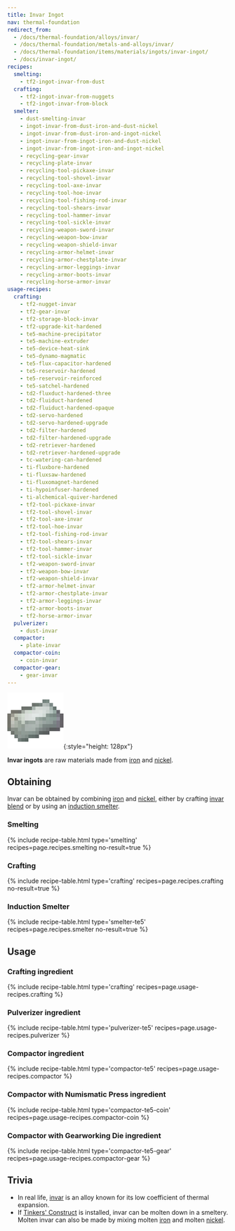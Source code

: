 ```yaml
---
title: Invar Ingot
nav: thermal-foundation
redirect_from:
  - /docs/thermal-foundation/alloys/invar/
  - /docs/thermal-foundation/metals-and-alloys/invar/
  - /docs/thermal-foundation/items/materials/ingots/invar-ingot/
  - /docs/invar-ingot/
recipes:
  smelting:
    - tf2-ingot-invar-from-dust
  crafting:
    - tf2-ingot-invar-from-nuggets
    - tf2-ingot-invar-from-block
  smelter:
    - dust-smelting-invar
    - ingot-invar-from-dust-iron-and-dust-nickel
    - ingot-invar-from-dust-iron-and-ingot-nickel
    - ingot-invar-from-ingot-iron-and-dust-nickel
    - ingot-invar-from-ingot-iron-and-ingot-nickel
    - recycling-gear-invar
    - recycling-plate-invar
    - recycling-tool-pickaxe-invar
    - recycling-tool-shovel-invar
    - recycling-tool-axe-invar
    - recycling-tool-hoe-invar
    - recycling-tool-fishing-rod-invar
    - recycling-tool-shears-invar
    - recycling-tool-hammer-invar
    - recycling-tool-sickle-invar
    - recycling-weapon-sword-invar
    - recycling-weapon-bow-invar
    - recycling-weapon-shield-invar
    - recycling-armor-helmet-invar
    - recycling-armor-chestplate-invar
    - recycling-armor-leggings-invar
    - recycling-armor-boots-invar
    - recycling-horse-armor-invar
usage-recipes:
  crafting:
    - tf2-nugget-invar
    - tf2-gear-invar
    - tf2-storage-block-invar
    - tf2-upgrade-kit-hardened
    - te5-machine-precipitator
    - te5-machine-extruder
    - te5-device-heat-sink
    - te5-dynamo-magmatic
    - te5-flux-capacitor-hardened
    - te5-reservoir-hardened
    - te5-reservoir-reinforced
    - te5-satchel-hardened
    - td2-fluxduct-hardened-three
    - td2-fluiduct-hardened
    - td2-fluiduct-hardened-opaque
    - td2-servo-hardened
    - td2-servo-hardened-upgrade
    - td2-filter-hardened
    - td2-filter-hardened-upgrade
    - td2-retriever-hardened
    - td2-retriever-hardened-upgrade
    - tc-watering-can-hardened
    - ti-fluxbore-hardened
    - ti-fluxsaw-hardened
    - ti-fluxomagnet-hardened
    - ti-hypoinfuser-hardened
    - ti-alchemical-quiver-hardened
    - tf2-tool-pickaxe-invar
    - tf2-tool-shovel-invar
    - tf2-tool-axe-invar
    - tf2-tool-hoe-invar
    - tf2-tool-fishing-rod-invar
    - tf2-tool-shears-invar
    - tf2-tool-hammer-invar
    - tf2-tool-sickle-invar
    - tf2-weapon-sword-invar
    - tf2-weapon-bow-invar
    - tf2-weapon-shield-invar
    - tf2-armor-helmet-invar
    - tf2-armor-chestplate-invar
    - tf2-armor-leggings-invar
    - tf2-armor-boots-invar
    - tf2-horse-armor-invar
  pulverizer:
    - dust-invar
  compactor:
    - plate-invar
  compactor-coin:
    - coin-invar
  compactor-gear:
    - gear-invar
---
```


![Invar ingot](/assets/images/thermal-foundation/ingot-invar.png){:style="height: 128px"}


**Invar ingots** are raw materials made from
[iron](https://minecraft.gamepedia.com/Iron_Ingot) and
[nickel](/docs/thermal-foundation/nickel-ingot/).


Obtaining
---------

Invar can be obtained by combining
[iron](https://minecraft.gamepedia.com/Iron_Ingot) and
[nickel](/docs/thermal-foundation/nickel-ingot/), either by crafting [invar
blend](/docs/thermal-foundation/invar-blend/) or by using an [induction
smelter](/docs/thermal-expansion/induction-smelter/).

### Smelting
{% include recipe-table.html type='smelting' recipes=page.recipes.smelting no-result=true %}

### Crafting
{% include recipe-table.html type='crafting' recipes=page.recipes.crafting no-result=true %}

### Induction Smelter
{% include recipe-table.html type='smelter-te5' recipes=page.recipes.smelter no-result=true %}


Usage
-----

### Crafting ingredient
{% include recipe-table.html type='crafting' recipes=page.usage-recipes.crafting %}

### Pulverizer ingredient
{% include recipe-table.html type='pulverizer-te5' recipes=page.usage-recipes.pulverizer %}

### Compactor ingredient
{% include recipe-table.html type='compactor-te5' recipes=page.usage-recipes.compactor %}

### Compactor with Numismatic Press ingredient
{% include recipe-table.html type='compactor-te5-coin' recipes=page.usage-recipes.compactor-coin %}

### Compactor with Gearworking Die ingredient
{% include recipe-table.html type='compactor-te5-gear' recipes=page.usage-recipes.compactor-gear %}


Trivia
------

* In real life, [invar](https://en.wikipedia.org/wiki/Invar) is an alloy known
  for its low coefficient of thermal expansion.
* If [Tinkers'
  Construct](https://minecraft.curseforge.com/projects/tinkers-construct) is
  installed, invar can be molten down in a smeltery. Molten invar can also be
  made by mixing molten [iron](https://minecraft.gamepedia.com/Iron_Ingot) and
  molten [nickel](/docs/thermal-foundation/nickel-ingot/).
